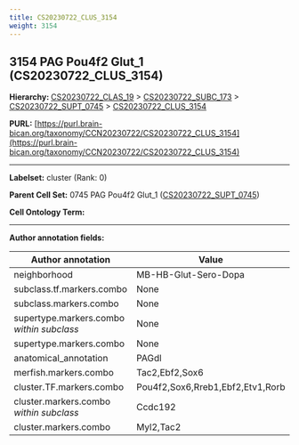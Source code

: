 ```yaml
---
title: CS20230722_CLUS_3154
weight: 3154
---
```

## 3154 PAG Pou4f2 Glut_1 (CS20230722_CLUS_3154)
<b>Hierarchy: </b>
[CS20230722_CLAS_19](../CS20230722_CLAS_19) >
[CS20230722_SUBC_173](../CS20230722_SUBC_173) >
[CS20230722_SUPT_0745](../CS20230722_SUPT_0745) >
[CS20230722_CLUS_3154](../CS20230722_CLUS_3154)

**PURL:** [https://purl.brain-bican.org/taxonomy/CCN20230722/CS20230722_CLUS_3154](https://purl.brain-bican.org/taxonomy/CCN20230722/CS20230722_CLUS_3154)

---


**Labelset:** cluster (Rank: 0)

**Parent Cell Set:** 0745 PAG Pou4f2 Glut_1 ([CS20230722_SUPT_0745](../CS20230722_SUPT_0745))



**Cell Ontology Term:** 

[MARKER GENES.]: #


---

[TRANSFERRED ANNOTATIONS.]: #


[AUTHOR ANNOTATION FIELDS.]: #


**Author annotation fields:**

| Author annotation | Value |
|-------------------|-------|
|neighborhood|MB-HB-Glut-Sero-Dopa|
|subclass.tf.markers.combo|None|
|subclass.markers.combo|None|
|supertype.markers.combo _within subclass_|None|
|supertype.markers.combo|None|
|anatomical_annotation|PAGdl|
|merfish.markers.combo|Tac2,Ebf2,Sox6|
|cluster.TF.markers.combo|Pou4f2,Sox6,Rreb1,Ebf2,Etv1,Rorb|
|cluster.markers.combo _within subclass_|Ccdc192|
|cluster.markers.combo|Myl2,Tac2|
